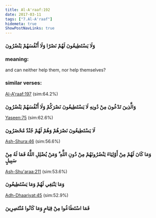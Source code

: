 ```yaml
---
title: Al-A'raaf:192
date: 2017-03-11
tags: ["7.Al-A'raaf"]
hidemeta: true 
ShowPostNavLinks: true 
---
```

### وَلَا يَسْتَطِيعُونَ لَهُمْ نَصْرًا وَلَا أَنْفُسَهُمْ يَنْصُرُونَ
### meaning: 
and can neither help them, nor help themselves?
### similar verses: 

[Al-A'raaf:197](/7/197) (sim:64.2%)

### وَالَّذِينَ تَدْعُونَ مِنْ دُونِهِ لَا يَسْتَطِيعُونَ نَصْرَكُمْ وَلَا أَنْفُسَهُمْ يَنْصُرُونَ

[Yaseen:75](/36/75) (sim:62.6%)

### لَا يَسْتَطِيعُونَ نَصْرَهُمْ وَهُمْ لَهُمْ جُنْدٌ مُحْضَرُونَ

[Ash-Shura:46](/42/46) (sim:56.6%)

### وَمَا كَانَ لَهُمْ مِنْ أَوْلِيَاءَ يَنْصُرُونَهُمْ مِنْ دُونِ اللَّهِ ۗ وَمَنْ يُضْلِلِ اللَّهُ فَمَا لَهُ مِنْ سَبِيلٍ

[Ash-Shu'araa:211](/26/211) (sim:53.6%)

### وَمَا يَنْبَغِي لَهُمْ وَمَا يَسْتَطِيعُونَ

[Adh-Dhaariyat:45](/51/45) (sim:52.9%)

### فَمَا اسْتَطَاعُوا مِنْ قِيَامٍ وَمَا كَانُوا مُنْتَصِرِينَ
